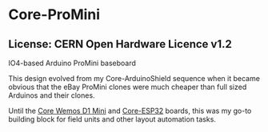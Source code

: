 # Core-ProMini
## License: CERN Open Hardware Licence v1.2


IO4-based Arduino ProMini baseboard

This design evolved from my Core-ArduinoShield sequence when it became obvious that
the eBay ProMini clones were much cheaper than full sized Arduinos and their clones.

Until the [Core Wemos D1 Mini](/Core-Wemos.html) and [Core-ESP32](/Core-ESP32.html) boards,
this was my go-to building block for field units and other layout automation tasks.





